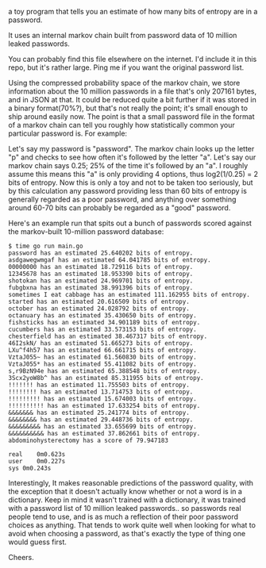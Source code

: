 a toy program that tells you an estimate of how many bits of entropy are in a password.

It uses an internal markov chain built from password data of 10 million leaked passwords.

You can probably find this file elsewhere on the internet. I'd include it in this repo, but it's rather large. Ping me if you want the original password list.

Using the compressed probability space of the markov chain, we store information about the 10 million passwords in a file that's only 207161 bytes, and in JSON at that. It could be reduced quite a bit further if it was stored in a binary format(70%?), but that's not really the point; it's small enough to ship around easily now. The point is that a small password file in the format of a markov chain can tell you roughly how statistically common your particular password is. For example:

Let's say my password is "password". The markov chain looks up the letter "p" and checks to see how often it's followed by the letter "a". Let's say our markov chain says 0.25; 25% of the time it's followed by an "a". I roughly assume this means this "a" is only providing 4 options, thus log2(1/0.25) = 2 bits of entropy. Now this is only a toy and not to be taken too seriously, but by this calculation any password providing less than 60 bits of entropy is generally regarded as a poor password, and anything over something around 60-70 bits can probably be regarded as a "good" password.

Here's an example run that spits out a bunch of passwords scored against the markov-built 10-million password database:

```
$ time go run main.go
password has an estimated 25.640202 bits of entropy.
asdgawegwmgaf has an estimated 64.041785 bits of entropy.
00000000 has an estimated 18.729116 bits of entropy.
12345678 has an estimated 18.953390 bits of entropy.
shotokan has an estimated 24.969701 bits of entropy.
fubgbxna has an estimated 38.991396 bits of entropy.
sometimes I eat cabbage has an estimated 111.162955 bits of entropy.
started has an estimated 20.616509 bits of entropy.
october has an estimated 24.028792 bits of entropy.
octanuary has an estimated 35.430650 bits of entropy.
fishsticks has an estimated 34.901189 bits of entropy.
cucumbers has an estimated 33.573153 bits of entropy.
chesterfield has an estimated 38.467317 bits of entropy.
46I2skN/ has an estimated 51.665273 bits of entropy.
LXu^f4h57 has an estimated 66.661715 bits of entropy.
VztaJ055~ has an estimated 61.560830 bits of entropy.
VztaJ055* has an estimated 55.411082 bits of entropy.
s,r9BzN94e has an estimated 65.388548 bits of entropy.
3Scx2yoW8b^ has an estimated 85.311955 bits of entropy.
!!!!!!! has an estimated 11.755503 bits of entropy.
!!!!!!!! has an estimated 13.714753 bits of entropy.
!!!!!!!!! has an estimated 15.674003 bits of entropy.
!!!!!!!!!! has an estimated 17.633254 bits of entropy.
&&&&&&& has an estimated 25.241774 bits of entropy.
&&&&&&&& has an estimated 29.448736 bits of entropy.
&&&&&&&&& has an estimated 33.655699 bits of entropy.
&&&&&&&&&& has an estimated 37.862661 bits of entropy.
abdominohysterectomy has a score of 79.947183

real	0m0.623s
user	0m0.227s
sys	0m0.243s
```

Interestingly, It makes reasonable predictions of the password quality, with the exception that it doesn't actually know whether or not a word is in a dictionary. Keep in mind it wasn't trained with a dictionary, it was trained with a password list of 10 million leaked passwords.. so passwords real people tend to use, and is as much a reflection of their poor password choices as anything. That tends to work quite well when looking for what to avoid when choosing a password, as that's exactly the type of thing one would guess first.

Cheers.
